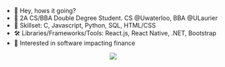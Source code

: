 - 👋 Hey, hows it going?
- 👀 2A CS/BBA Double Degree Student. CS @Uwaterloo, BBA @ULaurier
- 🌱 Skillset: C, Javascript, Python, SQL, HTML/CSS
- 🛠️ Libraries/Frameworks/Tools: React.js, React Native, .NET, Bootstrap
- 💸 Interested in software impacting finance

<p align="center">
  <a href="https://skillicons.dev">
    <img src="https://skillicons.dev/icons?i=react,javascript,html,css,java,c,cpp,cs,python,mysql,linux,vim" />
  </a>
</p>


<!---
AbhishekDinesan/AbhishekDinesan is a ✨ special ✨ repository because its `README.md` (this file) appears on your GitHub profile.
You can click the Preview link to take a look at your changes.
--->
